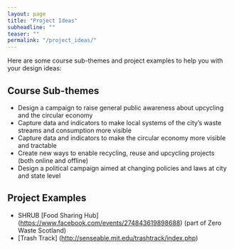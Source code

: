 ```yaml
---
layout: page
title: "Project Ideas"
subheadline: ""
teaser: ""
permalink: "/project_ideas/"
---
```


Here are some course sub-themes and project examples to help you with your design ideas:

## Course Sub-themes

* Design a campaign to raise general public awareness about upcycling and the circular economy  
* Capture data and indicators to make local systems of the city’s waste streams and consumption more visible  
* Capture data and indicators to make the circular economy more visible and tractable  
* Create new ways to enable recycling, reuse and upcycling projects (both online and offline)  
* Design a political campaign aimed at changing policies and laws at city and state level 


## Project Examples

* SHRUB [Food Sharing Hub] (https://www.facebook.com/events/274843619898688) (part of Zero Waste Scotland)
* [Trash Track] (http://senseable.mit.edu/trashtrack/index.php)
